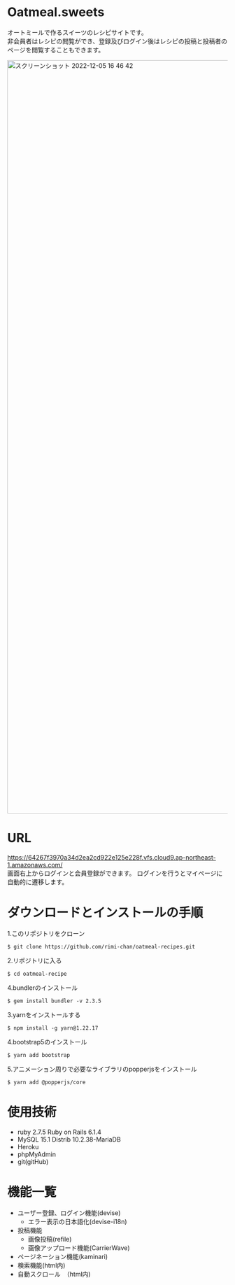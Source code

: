  # Oatmeal.sweets
  
  オートミールで作るスイーツのレシピサイトです。<br >
  非会員者はレシピの閲覧ができ、登録及びログイン後はレシピの投稿と投稿者のページを閲覧することもできます。<br >
  
  
  <img width="1723" alt="スクリーンショット 2022-12-05 16 46 42" src="https://user-images.githubusercontent.com/104556347/205592969-aa7cc696-463a-4c51-84d4-6f97a8782fb7.png">
  
  
 # URL
  https://64267f3970a34d2ea2cd922e125e228f.vfs.cloud9.ap-northeast-1.amazonaws.com/<br >
  画面右上からログインと会員登録ができます。
  ログインを行うとマイページに自動的に遷移します。<br >
  
 # ダウンロードとインストールの手順
 1.このリポジトリをクローン
 ```
 $ git clone https://github.com/rimi-chan/oatmeal-recipes.git
 ```
 2.リポジトリに入る
 ```
 $ cd oatmeal-recipe
 ```
 4.bundlerのインストール
 ```
 $ gem install bundler -v 2.3.5
 ```
 3.yarnをインストールする
 ```
 $ npm install -g yarn@1.22.17
 ```
 4.bootstrap5のインストール
 ```
 $ yarn add bootstrap
 ```
 5.アニメーション周りで必要なライブラリのpopperjsをインストール
 ```
 $ yarn add @popperjs/core
 ```
  
 # 使用技術
  - ruby 2.7.5
   Ruby on Rails 6.1.4
  - MySQL 15.1 Distrib 10.2.38-MariaDB
  - Heroku
  - phpMyAdmin
  - git(gitHub) 
  
 # 機能一覧
- ユーザー登録、ログイン機能(devise)
  - エラー表示の日本語化(devise-i18n)
- 投稿機能
  - 画像投稿(refile)
  - 画像アップロード機能(CarrierWave)
- ページネーション機能(kaminari)
- 検索機能(html内)
- 自動スクロール　（html内)

